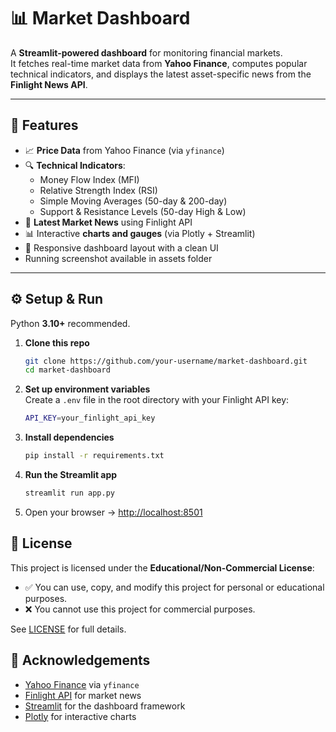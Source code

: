 # 📊 Market Dashboard

A **Streamlit-powered dashboard** for monitoring financial markets.  
It fetches real-time market data from **Yahoo Finance**, computes popular technical indicators, and displays the latest asset-specific news from the **Finlight News API**.  

---

## 🚀 Features

- 📈 **Price Data** from Yahoo Finance (via `yfinance`)  
- 🔍 **Technical Indicators**:
  - Money Flow Index (MFI)  
  - Relative Strength Index (RSI)  
  - Simple Moving Averages (50-day & 200-day)  
  - Support & Resistance Levels (50-day High & Low)  
- 📰 **Latest Market News** using Finlight API  
- 📊 Interactive **charts and gauges** (via Plotly + Streamlit)  
- 🎨 Responsive dashboard layout with a clean UI
- Running screenshot available in assets folder



---

## ⚙️ Setup & Run

Python **3.10+** recommended.

1. **Clone this repo**
   ```bash
   git clone https://github.com/your-username/market-dashboard.git
   cd market-dashboard
   ```

2. **Set up environment variables**  
   Create a `.env` file in the root directory with your Finlight API key:

   ```bash
   API_KEY=your_finlight_api_key
   ```

3. **Install dependencies**
   ```bash
   pip install -r requirements.txt
   ```

4. **Run the Streamlit app**
   ```bash
   streamlit run app.py
   ```

5. Open your browser → [http://localhost:8501](http://localhost:8501)


## 📜 License

This project is licensed under the **Educational/Non-Commercial License**:

- ✅ You can use, copy, and modify this project for personal or educational purposes.  
- ❌ You cannot use this project for commercial purposes.  

See [LICENSE](https://github.com/KTleft93/market-dashboard/blob/main/LICENSE.md) for full details.

## 🙌 Acknowledgements

- [Yahoo Finance](https://pypi.org/project/yfinance/) via `yfinance`  
- [Finlight API](https://finlight.com) for market news  
- [Streamlit](https://streamlit.io) for the dashboard framework  
- [Plotly](https://plotly.com/python/) for interactive charts  

